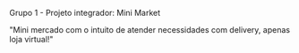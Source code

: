 Grupo 1 - Projeto integrador: Mini Market

"Mini mercado com o intuito de atender necessidades com delivery, apenas loja virtual!"
